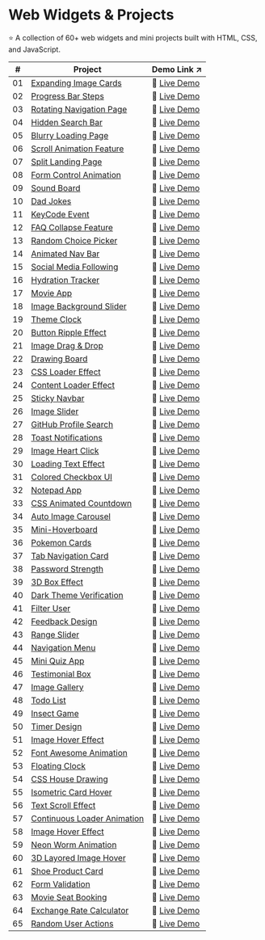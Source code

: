 # Web Widgets & Projects
:star: A collection of 60+ web widgets and mini projects built with HTML, CSS, and JavaScript.

| # | Project | Demo Link :arrow_upper_right: |
|---|---------|-----------|
| 01 | [Expanding Image Cards](01-expanding-image-cards) | :link: [Live Demo](https://codepen.io/sidneyshafer/pen/qBwqVWp) |
| 02 | [Progress Bar Steps](02-progress-bar-steps) | :link: [Live Demo](https://codepen.io/sidneyshafer/pen/oNOYoNd) |
| 03 | [Rotating Navigation Page](03-rotating-navigation) | :link: [Live Demo](https://codepen.io/sidneyshafer/pen/poBNdWR) |
| 04 | [Hidden Search Bar](04-hidden-search-bar) | :link: [Live Demo](https://codepen.io/sidneyshafer/pen/GRLNOMb) |
| 05 | [Blurry Loading Page](05-blurry-loading-page) | :link: [Live Demo](https://codepen.io/sidneyshafer/pen/ExJNbbE) |
| 06 | [Scroll Animation Feature](06-scroll-animation-feature) | :link: [Live Demo](https://codepen.io/sidneyshafer/pen/bGJBYaE) |
| 07 | [Split Landing Page](07-split-landing-page) | :link: [Live Demo](https://codepen.io/sidneyshafer/pen/rNbWYpY) |
| 08 | [Form Control Animation](08-form-control-animation) | :link: [Live Demo](https://codepen.io/sidneyshafer/pen/vYMyWpM) |
| 09 | [Sound Board](09-sound-board) | :link: [Live Demo](https://codepen.io/sidneyshafer/pen/bGJBYLE) |
| 10 | [Dad Jokes](10-dad-jokes) | :link: [Live Demo](https://codepen.io/sidneyshafer/pen/NWmbwMr) |
| 11 | [KeyCode Event](11-keycode-event) | :link: [Live Demo](https://codepen.io/sidneyshafer/pen/xxeRPJa) |
| 12 | [FAQ Collapse Feature](12-faq-collapse) | :link: [Live Demo](https://codepen.io/sidneyshafer/pen/vYMyWzq) |
| 13 | [Random Choice Picker](13-random-choice-picker) | :link: [Live Demo](https://codepen.io/sidneyshafer/pen/YzMpEgm) |
| 14 | [Animated Nav Bar](14-animated-nav) | :link: [Live Demo](https://codepen.io/sidneyshafer/pen/JjVbZoG) |
| 15 | [Social Media Following](15-social-media-following) | :link: [Live Demo](https://codepen.io/sidneyshafer/pen/dyLOjWg) |
| 16 | [Hydration Tracker](16-hydration-tracker) | :link: [Live Demo](https://codepen.io/sidneyshafer/pen/JjVbBOZ) |
| 17 | [Movie App](17-movie-app) | :link: [Live Demo](https://codepen.io/sidneyshafer/pen/zYXoLjR) |
| 18 | [Image Background Slider](18-image-background-slider) | :link: [Live Demo](https://codepen.io/sidneyshafer/pen/rNbWZWq) |
| 19 | [Theme Clock](19-theme-clock) | :link: [Live Demo](https://codepen.io/sidneyshafer/pen/qBwqMRz) |
| 20 | [Button Ripple Effect](20-button-ripple-effect) | :link: [Live Demo](https://codepen.io/sidneyshafer/pen/oNOYPQb) |
| 21 | [Image Drag & Drop](21-image-drag-and-drop) | :link: [Live Demo](https://codepen.io/sidneyshafer/pen/zYXoMEP) |
| 22 | [Drawing Board](22-drawing-board) | :link: [Live Demo](https://codepen.io/sidneyshafer/pen/XWQNyvY) |
| 23 | [CSS Loader Effect](23-css-loader-effect) | :link: [Live Demo](https://codepen.io/sidneyshafer/pen/RwOoEgr) |
| 24 | [Content Loader Effect](24-content-loader) | :link: [Live Demo](https://codepen.io/sidneyshafer/pen/wvZoRZy) |
| 25 | [Sticky Navbar](25-sticky-navbar) | :link: [Live Demo](https://codepen.io/sidneyshafer/pen/mdgOvbw) |
| 26 | [Image Slider](26-image-slider) | :link: [Live Demo](https://codepen.io/sidneyshafer/pen/dyLOaYO) |
| 27 | [GitHub Profile Search](27-github-profile-search) | :link: [Live Demo](https://codepen.io/sidneyshafer/pen/qBwRbOg) |
| 28 | [Toast Notifications](28-toast-notification) | :link: [Live Demo](https://codepen.io/sidneyshafer/pen/oNOBxJe) |
| 29 | [Image Heart Click](29-image-heart-click) | :link: [Live Demo](https://codepen.io/sidneyshafer/pen/qBwRNZp) |
| 30 | [Loading Text Effect](30-loading-text-effect) | :link: [Live Demo](https://codepen.io/sidneyshafer/pen/zYXNBZz) |
| 31 | [Colored Checkbox UI](31-colored-checkboxes) | :link: [Live Demo](https://codepen.io/sidneyshafer/pen/LYvxbqL) |
| 32 | [Notepad App](32-notepad-app) | :link: [Live Demo](https://codepen.io/sidneyshafer/pen/wvZggVG) |
| 33 | [CSS Animated Countdown](33-css-animated-countdown) | :link: [Live Demo](https://codepen.io/sidneyshafer/pen/PogWpPP) |
| 34 | [Auto Image Carousel](34-auto-image-carousel) | :link: [Live Demo](https://codepen.io/sidneyshafer/pen/YzMNZVz) |
| 35 | [Mini-Hoverboard](35-mini-hoverboard) | :link: [Live Demo](https://codepen.io/sidneyshafer/pen/oNOBZpv) |
| 36 | [Pokemon Cards](36-pokemon-cards) | :link: [Live Demo](https://codepen.io/sidneyshafer/pen/vYMgxwX) |
| 37 | [Tab Navigation Card](37-tab-navigation-card) | :link: [Live Demo](https://codepen.io/sidneyshafer/pen/bGJgWgK) |
| 38 | [Password Strength](38-password-strength) | :link: [Live Demo](https://codepen.io/sidneyshafer/pen/WNWRjKP) |
| 39 | [3D Box Effect](39-3d-box-effect) | :link: [Live Demo](https://codepen.io/sidneyshafer/pen/rNbjmox) |
| 40 | [Dark Theme Verification](40-dark-theme-varification) | :link: [Live Demo](https://codepen.io/sidneyshafer/pen/xxegjRQ) |
| 41 | [Filter User](41-filter-user) | :link: [Live Demo](https://codepen.io/sidneyshafer/pen/YzMNOGm) |
| 42 | [Feedback Design](42-feedback-design) | :link: [Live Demo](https://codepen.io/sidneyshafer/details/qBwRMVw) |
| 43 | [Range Slider](43-range-slider) | :link: [Live Demo](https://codepen.io/sidneyshafer/pen/VwNPEwa) |
| 44 | [Navigation Menu](44-navigation-menu) | :link: [Live Demo](https://codepen.io/sidneyshafer/pen/bGJgmoj) |
| 45 | [Mini Quiz App](45-mini-quiz-app) | :link: [Live Demo](https://codepen.io/sidneyshafer/pen/QWPdZoP) |
| 46 | [Testimonial Box](46-testimonial-box) | :link: [Live Demo](https://codepen.io/sidneyshafer/pen/gOygQdJ) |
| 47 | [Image Gallery](47-image-gallery) | :link: [Live Demo](https://codepen.io/sidneyshafer/pen/rNbjoOJ) |
| 48 | [Todo List](48-todo-list) | :link: [Live Demo](https://codepen.io/sidneyshafer/pen/KKYabMq) |
| 49 | [Insect Game](49-insect-game) | :link: [Live Demo](https://codepen.io/sidneyshafer/pen/poBRqap) |
| 50 | [Timer Design](50-timer-design) | :link: [Live Demo](https://codepen.io/sidneyshafer/pen/qBwRLYG) |
| 51 | [Image Hover Effect](51-image-hover-effect) | :link: [Live Demo](https://codepen.io/sidneyshafer/pen/QWPdYaJ) |
| 52 | [Font Awesome Animation](52-font-awesome-animation) | :link: [Live Demo](https://codepen.io/sidneyshafer/pen/yLrgZxd) |
| 53 | [Floating Clock](53-floating-clock) | :link: [Live Demo](https://codepen.io/sidneyshafer/pen/eYogxXN) |
| 54 | [CSS House Drawing](54-css-house-drawing) | :link: [Live Demo](https://codepen.io/sidneyshafer/pen/XWQpGbK) |
| 55 | [Isometric Card Hover](55-isometric-card-hover) | :link: [Live Demo](https://codepen.io/sidneyshafer/pen/abxprQN) |
| 56 | [Text Scroll Effect](56-text-scroll-effect) | :link: [Live Demo](https://codepen.io/sidneyshafer/pen/WNWRBPP) |
| 57 | [Continuous Loader Animation](57-continuous-loader) | :link: [Live Demo](https://codepen.io/sidneyshafer/pen/QWPdRRP) |
| 58 | [Image Hover Effect](58-image-hover-effect) | :link: [Live Demo](https://codepen.io/sidneyshafer/pen/gOygNYj) |
| 59 | [Neon Worm Animation](59-neon-worm-animation) | :link: [Live Demo](https://codepen.io/sidneyshafer/pen/wvZgLaN) |
| 60 | [3D Layored Image Hover](60-3d-layored-image-hover) | :link: [Live Demo](https://codepen.io/sidneyshafer/pen/mdgRZPj) |
| 61 | [Shoe Product Card](61-shoe-product-card) | :link: [Live Demo](https://codepen.io/sidneyshafer/pen/dyLNBOd) |
| 62 | [Form Validation](62-form-validation) | :link: [Live Demo](https://codepen.io/sidneyshafer/pen/abxLxPJ) |
| 63 | [Movie Seat Booking](63-movie-seat-booking) | :link: [Live Demo](https://codepen.io/sidneyshafer/pen/poBdgPB) |
| 64 | [Exchange Rate Calculator](64-exchange-rate) | :link: [Live Demo](https://codepen.io/sidneyshafer/full/eYoeVmZ) |
| 65 | [Random User Actions](65-random-user-actions) | :link: [Live Demo](https://codepen.io/sidneyshafer/full/YzMYYeN) |